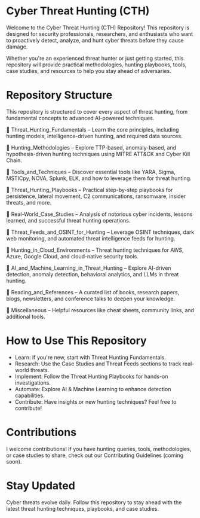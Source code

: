# Cyber Threat Hunting (CTH)

Welcome to the Cyber Threat Hunting (CTH) Repository! This repository is designed for security professionals, researchers, and enthusiasts who want to proactively detect, analyze, and hunt cyber threats before they cause damage.

Whether you're an experienced threat hunter or just getting started, this repository will provide practical methodologies, hunting playbooks, tools, case studies, and resources to help you stay ahead of adversaries.

# Repository Structure
This repository is structured to cover every aspect of threat hunting, from fundamental concepts to advanced AI-powered techniques.

📁 Threat_Hunting_Fundamentals – Learn the core principles, including hunting models, intelligence-driven hunting, and required data sources.

📁 Hunting_Methodologies – Explore TTP-based, anomaly-based, and hypothesis-driven hunting techniques using MITRE ATT&CK and Cyber Kill Chain.

📁 Tools_and_Techniques – Discover essential tools like YARA, Sigma, MSTICpy, NOVA, Splunk, ELK, and how to leverage them for threat hunting.

📁 Threat_Hunting_Playbooks – Practical step-by-step playbooks for persistence, lateral movement, C2 communications, ransomware, insider threats, and more.

📁 Real-World_Case_Studies – Analysis of notorious cyber incidents, lessons learned, and successful threat hunting operations.

📁 Threat_Feeds_and_OSINT_for_Hunting – Leverage OSINT techniques, dark web monitoring, and automated threat intelligence feeds for hunting.

📁 Hunting_in_Cloud_Environments – Threat hunting techniques for AWS, Azure, Google Cloud, and cloud-native security tools.

📁 AI_and_Machine_Learning_in_Threat_Hunting – Explore AI-driven detection, anomaly detection, behavioral analytics, and LLMs in threat hunting.

📁 Reading_and_References – A curated list of books, research papers, blogs, newsletters, and conference talks to deepen your knowledge.

📁 Miscellaneous – Helpful resources like cheat sheets, community links, and additional tools.

# How to Use This Repository
- Learn: If you're new, start with Threat Hunting Fundamentals.
- Research: Use the Case Studies and Threat Feeds sections to track real-world threats.
- Implement: Follow the Threat Hunting Playbooks for hands-on investigations.
- Automate: Explore AI & Machine Learning to enhance detection capabilities.
- Contribute: Have insights or new hunting techniques? Feel free to contribute!

# Contributions
I welcome contributions! If you have hunting queries, tools, methodologies, or case studies to share, check out our Contributing Guidelines (coming soon).

# Stay Updated
Cyber threats evolve daily. Follow this repository to stay ahead with the latest threat hunting techniques, playbooks, and case studies.
